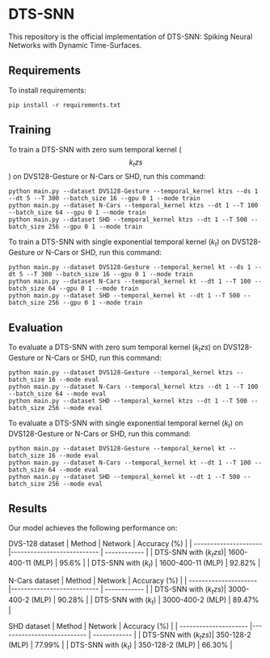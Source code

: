 # DTS-SNN
This repository is the official implementation of DTS-SNN: Spiking Neural Networks with Dynamic Time-Surfaces.

## Requirements
To install requirements:

```setup
pip install -r requirements.txt
```

## Training

To train a DTS-SNN with zero sum temporal kernel ($${k_tzs}$$) on DVS128-Gesture or N-Cars or SHD, run this command:
```train
python main.py --dataset DVS128-Gesture --temporal_kernel ktzs --ds 1 --dt 5 --T 300 --batch_size 16 --gpu 0 1 --mode train
python main.py --dataset N-Cars --temporal_kernel ktzs --dt 1 --T 100 --batch_size 64 --gpu 0 1 --mode train
python main.py --dataset SHD --temporal_kernel ktzs --dt 1 --T 500 --batch_size 256 --gpu 0 1 --mode train
```

To train a DTS-SNN with single exponential temporal kernel ($k_t$) on DVS128-Gesture or N-Cars or SHD, run this command:
```train
python main.py --dataset DVS128-Gesture --temporal_kernel kt --ds 1 --dt 5 --T 300 --batch_size 16 --gpu 0 1 --mode train
python main.py --dataset N-Cars --temporal_kernel kt --dt 1 --T 100 --batch_size 64 --gpu 0 1 --mode train
python main.py --dataset SHD --temporal_kernel kt --dt 1 --T 500 --batch_size 256 --gpu 0 1 --mode train
```

## Evaluation

To evaluate a DTS-SNN with zero sum temporal kernel ($k_tzs$) on DVS128-Gesture or N-Cars or SHD, run this command:
```evaluation
python main.py --dataset DVS128-Gesture --temporal_kernel ktzs --batch_size 16 --mode eval
python main.py --dataset N-Cars --temporal_kernel ktzs --dt 1 --T 100 --batch_size 64 --mode eval
python main.py --dataset SHD --temporal_kernel ktzs --dt 1 --T 500 --batch_size 256 --mode eval
```

To evaluate a DTS-SNN with single exponential temporal kernel ($k_t$) on DVS128-Gesture or N-Cars or SHD, run this command:
```evaluation
python main.py --dataset DVS128-Gesture --temporal_kernel kt --batch_size 16 --mode eval
python main.py --dataset N-Cars --temporal_kernel kt --dt 1 --T 100 --batch_size 64 --mode eval
python main.py --dataset SHD --temporal_kernel kt --dt 1 --T 500 --batch_size 256 --mode eval
```

## Results
Our model achieves the following performance on: 

DVS-128 dataset
| Method                | Network                    | Accuracy (%) |
| --------------------- |--------------------------- | ------------ |
| DTS-SNN with ($k_tzs$)| 1600-400-11 (MLP)          | 95.6%        |
| DTS-SNN with ($k_t$)  | 1600-400-11 (MLP)          | 92.82%       |

N-Cars dataset
| Method                | Network                    | Accuracy (%) |
| --------------------- |--------------------------- | ------------ |
| DTS-SNN with ($k_tzs$)| 3000-400-2 (MLP)           | 90.28%       |
| DTS-SNN with ($k_t$)  | 3000-400-2 (MLP)           | 89.47%       |

SHD dataset
| Method                | Network                    | Accuracy (%) |
| --------------------- |--------------------------- | ------------ |
| DTS-SNN with ($k_tzs$)| 350-128-2 (MLP)            | 77.99%       |
| DTS-SNN with ($k_t$)  | 350-128-2 (MLP)            | 66.30%       |
